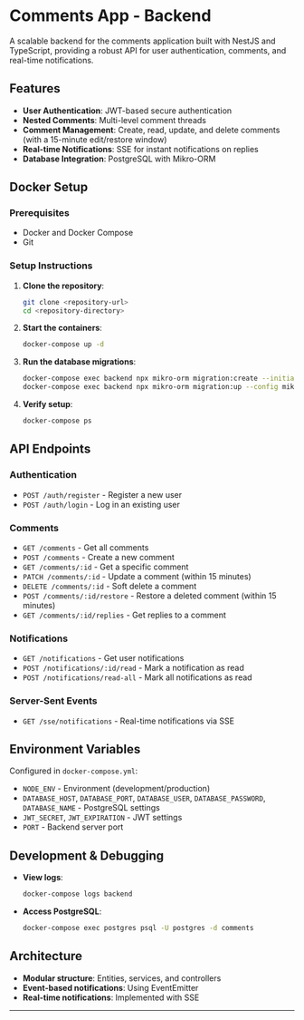 # Comments App - Backend

A scalable backend for the comments application built with NestJS and TypeScript, providing a robust API for user authentication, comments, and real-time notifications.

## Features

- **User Authentication**: JWT-based secure authentication
- **Nested Comments**: Multi-level comment threads
- **Comment Management**: Create, read, update, and delete comments (with a 15-minute edit/restore window)
- **Real-time Notifications**: SSE for instant notifications on replies
- **Database Integration**: PostgreSQL with Mikro-ORM

## Docker Setup

### Prerequisites

- Docker and Docker Compose
- Git

### Setup Instructions

1. **Clone the repository**:
   ```bash
   git clone <repository-url>
   cd <repository-directory>
   ```

2. **Start the containers**:
   ```bash
   docker-compose up -d
   ```

3. **Run the database migrations**:
   ```bash
   docker-compose exec backend npx mikro-orm migration:create --initial --config mikro-orm.migrations.ts
   docker-compose exec backend npx mikro-orm migration:up --config mikro-orm.migrations.ts
   ```

4. **Verify setup**:
   ```bash
   docker-compose ps
   ```

## API Endpoints

### Authentication
- `POST /auth/register` - Register a new user
- `POST /auth/login` - Log in an existing user

### Comments
- `GET /comments` - Get all comments
- `POST /comments` - Create a new comment
- `GET /comments/:id` - Get a specific comment
- `PATCH /comments/:id` - Update a comment (within 15 minutes)
- `DELETE /comments/:id` - Soft delete a comment
- `POST /comments/:id/restore` - Restore a deleted comment (within 15 minutes)
- `GET /comments/:id/replies` - Get replies to a comment

### Notifications
- `GET /notifications` - Get user notifications
- `POST /notifications/:id/read` - Mark a notification as read
- `POST /notifications/read-all` - Mark all notifications as read

### Server-Sent Events
- `GET /sse/notifications` - Real-time notifications via SSE

## Environment Variables

Configured in `docker-compose.yml`:
- `NODE_ENV` - Environment (development/production)
- `DATABASE_HOST`, `DATABASE_PORT`, `DATABASE_USER`, `DATABASE_PASSWORD`, `DATABASE_NAME` - PostgreSQL settings
- `JWT_SECRET`, `JWT_EXPIRATION` - JWT settings
- `PORT` - Backend server port

## Development & Debugging

- **View logs**:  
  ```bash
  docker-compose logs backend
  ```

- **Access PostgreSQL**:  
  ```bash
  docker-compose exec postgres psql -U postgres -d comments
  ```

## Architecture

- **Modular structure**: Entities, services, and controllers
- **Event-based notifications**: Using EventEmitter
- **Real-time notifications**: Implemented with SSE

---